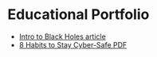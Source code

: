 <h1>Educational Portfolio</h1>

- [Intro to Black Holes article](https://maddie35.github.io/portfolio/INTRO-BLACK-HOLES)
- [8 Habits to Stay Cyber-Safe PDF](https://www.canva.com/design/DAGvzC5naVc/GzL9dQeBxZOYUT63KyU9kg/edit?utm_content=DAGvzC5naVc&utm_campaign=designshare&utm_medium=link2&utm_source=sharebutton)
